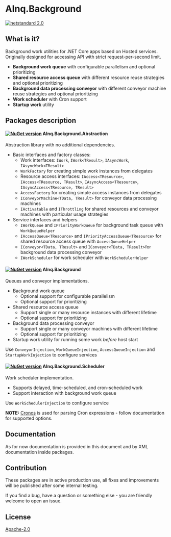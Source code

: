 # AInq.Background

[![netstandard 2.0](https://img.shields.io/badge/netstandard-2.0-brightgreen.svg)](https://docs.microsoft.com/en-us/dotnet/standard/net-standard)

## What is it?

Background work utilities for .NET Core apps based on Hosted services. Originally designed for accessing API with strict request-per-second limit.

- **Background work queue** with configurable parallelism and optional prioritizing
- **Shared resource access queue** with different resource reuse strategies and optional prioritizing 
- **Background data processing conveyor** with different conveyor machine reuse strategies and optional prioritizing
- **Work scheduler** with Cron support
- **Startup work** utility

## Packages description
#### [![NuGet version](https://badge.fury.io/nu/AInq.Background.Abstraction.svg)](https://badge.fury.io/nu/AInq.Background.Abstraction) AInq.Background.Abstraction

Abstraction library with no additional dependencies.

- Basic interfaces and factory classes:
    - Work interfaces: `IWork`, `IWork<TResult>`, `IAsyncWork`, `IAsyncWork<TResult>`
    - `WorkFactory` for creating simple work instances from delegates
    - Resource access interfaces: `IAccess<TResource>`, `IAccess<TResource, TResult>`, `IAsyncAccess<TResource>`, `IAsyncAccess<TResource, TResult>`
    - `AccessFactory` for creating simple access instances from delegates
    - `IConveyorMachine<TData, TResult>` for conveyor data processing machines
    - `IActivatable` and `IThrottling` for shared resources and conveyor machines with particular usage strategies
- Service interfaces and helpers
    - `IWorkQueue` and `IPriorityWorkQueue` for background task queue with `WorkQueueHelper`
    - `IAccessQueue<TResource>` and `IPriorityAccessQueue<TResource>` for shared resource access queue with `AccessQueueHelper`
    - `IConveyor<TData, TResult>` and `IConveyor<TData, TResult>`for background data processing conveyor
    - `IWorkScheduler` for work scheduler with `WorkSchedulerHelper`

#### [![NuGet version](https://badge.fury.io/nu/AInq.Background.svg)](https://badge.fury.io/nu/AInq.Background) AInq.Background

Queues and conveyor implementations.

- Background work queue
    - Optional support for configurable parallelism
    - Optional support for prioritizing
- Shared resource access queue
    - Support single or many resource instances with different lifetime
    - Optional support for prioritizing
- Background data processing conveyor
    - Support single or many conveyor machines with different lifetime
    - Optional support for prioritizing
- Startup work utility for running some work *before* host start

Use `ConveyorInjection`, `WorkQueueInjection`, `AccessQueueInjection` and `StartupWorkInjection` to configure services

#### [![NuGet version](https://badge.fury.io/nu/AInq.Background.Scheduler.svg)](https://badge.fury.io/nu/AInq.Background.Scheduler) AInq.Background.Scheduler

Work scheduler implementation.

- Supports delayed, time-scheduled, and cron-scheduled work
- Support interaction with background work queue

Use `WorkSchedulerInjection` to configure service

**NOTE:** [Cronos](https://github.com/HangfireIO/Cronos) is used for parsing Cron expressions - follow documentation for supported options.

## Documentation

As for now documentation is provided in this document and by XML documentation inside packages.

## Contribution

These packages are in active production use, all fixes and improvements will be published after some internal testing.

If you find a bug, have a question or something else - you are friendly welcome to open an issue.

## License
[Apache-2.0](LICENSE)

